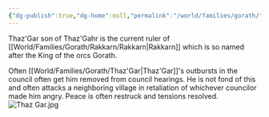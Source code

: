 ```yaml
---
{"dg-publish":true,"dg-home":null,"permalink":"/world/families/gorath/thaz-gar/","dgPassFrontmatter":true,"created":"2025-03-10T17:35:45.408-04:00","updated":"2025-03-16T19:09:04.283-04:00"}
---
```



Thaz'Gar son of Thaz'Gahr is the current ruler of [[World/Families/Gorath/Rakkarn/Rakkarn\|Rakkarn]] which is so named after the King of the orcs Gorath. 

Often [[World/Families/Gorath/Thaz'Gar\|Thaz'Gar]]'s outbursts in the council often get him removed from council hearings. 
He is not fond of this and often attacks a neighboring village in retaliation of whichever councilor made him angry. Peace is often restruck and tensions resolved. 
![Thaz Gar.jpg](/img/user/Pictures/Thaz%20Gar.jpg)
